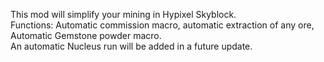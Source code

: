 This mod will simplify your mining in Hypixel Skyblock.                                                                     
Functions: Automatic commission macro, automatic extraction of any ore, Automatic Gemstone powder macro.                                                                    
An automatic Nucleus run will be added in a future update.                                                                    
